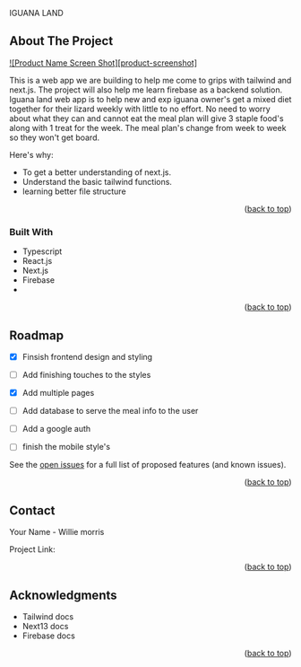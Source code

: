 
<a name="readme-top">IGUANA LAND</a>




<!-- ABOUT THE PROJECT -->
## About The Project

[![Product Name Screen Shot][product-screenshot]](https://example.com)

This is a web app we are building to help me come to grips with tailwind and next.js. The project will also help me learn firebase as a backend solution.
Iguana land web app is to help new and exp iguana owner's get a mixed diet together for their lizard weekly with little to no effort.
No need to worry about what they can and cannot eat the meal plan will give 3 staple food's along with 1 treat for the week. The meal plan's
change from week to week so they won't get board.

Here's why:
* To get a better understanding of next.js.
* Understand the basic tailwind functions.
* learning better file structure

<p align="right">(<a href="#readme-top">back to top</a>)</p>



### Built With


* Typescript
* React.js
* Next.js
* Firebase
*  

<p align="right">(<a href="#readme-top">back to top</a>)</p>


<!-- ROADMAP -->
## Roadmap

- [x] Finsish frontend design and styling
- [ ] Add finishing touches to the styles
- [x] Add multiple pages
- [ ] Add database to serve the meal info to the user
- [ ] Add a google auth
- [ ] finish the mobile style's


See the [open issues](https://github.com/othneildrew/Best-README-Template/issues) for a full list of proposed features (and known issues).

<p align="right">(<a href="#readme-top">back to top</a>)</p>


<!-- CONTACT -->
## Contact

Your Name - Willie morris

Project Link:

<p align="right">(<a href="#readme-top">back to top</a>)</p>



<!-- ACKNOWLEDGMENTS -->
## Acknowledgments

* Tailwind docs
* Next13 docs
* Firebase docs

<p align="right">(<a href="#readme-top">back to top</a>)</p>
